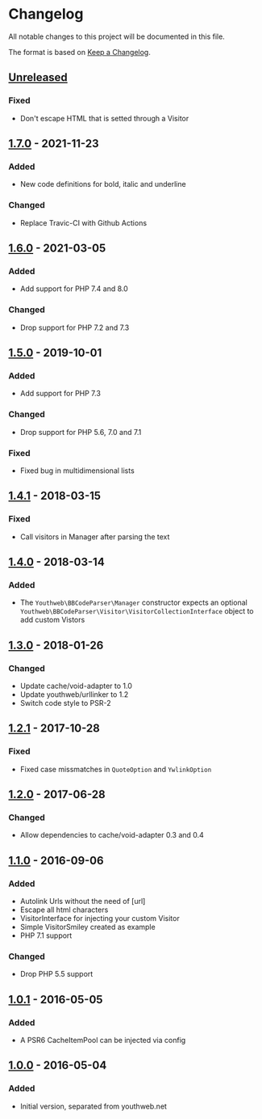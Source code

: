 # Changelog

All notable changes to this project will be documented in this file.

The format is based on [Keep a Changelog](http://keepachangelog.com/).

## [Unreleased](https://github.com/youthweb/bbcode-parser/compare/1.7.0...master)

### Fixed

- Don't escape HTML that is setted through a Visitor

## [1.7.0](https://github.com/youthweb/bbcode-parser/compare/1.6.0...1.7.0) - 2021-11-23

### Added

- New code definitions for bold, italic and underline

### Changed

- Replace Travic-CI with Github Actions

## [1.6.0](https://github.com/youthweb/bbcode-parser/compare/1.5.0...1.6.0) - 2021-03-05

### Added

- Add support for PHP 7.4 and 8.0

### Changed

- Drop support for PHP 7.2 and 7.3

## [1.5.0](https://github.com/youthweb/bbcode-parser/compare/1.4.1...1.5.0) - 2019-10-01

### Added

- Add support for PHP 7.3

### Changed

- Drop support for PHP 5.6, 7.0 and 7.1

### Fixed

- Fixed bug in multidimensional lists

## [1.4.1](https://github.com/youthweb/bbcode-parser/compare/1.4.0...1.4.1) - 2018-03-15

### Fixed

- Call visitors in Manager after parsing the text

## [1.4.0](https://github.com/youthweb/bbcode-parser/compare/1.3.0...1.4.0) - 2018-03-14

### Added

- The `Youthweb\BBCodeParser\Manager` constructor expects an optional `Youthweb\BBCodeParser\Visitor\VisitorCollectionInterface` object to add custom Vistors

## [1.3.0](https://github.com/youthweb/bbcode-parser/compare/1.2.1...1.3.0) - 2018-01-26

### Changed

- Update cache/void-adapter to 1.0
- Update youthweb/urllinker to 1.2
- Switch code style to PSR-2

## [1.2.1](https://github.com/youthweb/bbcode-parser/compare/1.2.0...1.2.1) - 2017-10-28

### Fixed

- Fixed case missmatches in `QuoteOption` and `YwlinkOption`

## [1.2.0](https://github.com/youthweb/bbcode-parser/compare/1.1.0...1.2.0) - 2017-06-28

### Changed

- Allow dependencies to cache/void-adapter 0.3 and 0.4

## [1.1.0](https://github.com/youthweb/bbcode-parser/compare/1.0.1...1.1.0) - 2016-09-06

### Added

- Autolink Urls without the need of [url]
- Escape all html characters
- VisitorInterface for injecting your custom Visitor
- Simple VisitorSmiley created as example
- PHP 7.1 support

### Changed

- Drop PHP 5.5 support

## [1.0.1](https://github.com/youthweb/bbcode-parser/compare/1.0.0...1.0.1) - 2016-05-05

### Added

- A PSR6 CacheItemPool can be injected via config

## [1.0.0](https://github.com/youthweb/bbcode-parser/compare/c4163941a543d79e2179fa54559ba06bc9e1f4a4...1.0.0) - 2016-05-04

### Added

- Initial version, separated from youthweb.net
